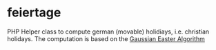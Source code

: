 # feiertage
PHP Helper class to compute german (movable) holidiays, i.e. christian holidays.
The computation is based on the [Gaussian Easter Algorithm](https://de.wikipedia.org/wiki/Gau%C3%9Fsche_Osterformel)
